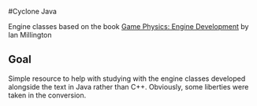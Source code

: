 #Cyclone Java

Engine classes based on the book [Game Physics: Engine Development](http://www.amazon.com/Game-Physics-Engine-Development-Commercial-Grade/dp/0123819768) by Ian Millington

## Goal

Simple resource to help with studying with the engine classes developed alongside the text in Java rather than C++. Obviously, some liberties were taken in the conversion. 
